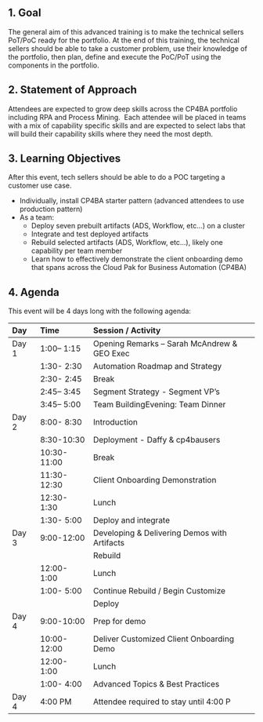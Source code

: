 
## 1. Goal
The general aim of this advanced training is to make the technical sellers PoT/PoC ready for the portfolio. At the end of this training, the technical sellers should be able to take a customer problem, use their knowledge of the portfolio, then plan, define and execute the PoC/PoT using the components in the portfolio.

## 2. Statement of Approach
Attendees are expected to grow deep skills across the CP4BA portfolio including RPA and Process Mining.  Each attendee will be placed in teams with a mix of capability specific skills and are expected to select labs that will build their capability skills where they need the most depth. 

## 3. Learning Objectives
After this event, tech sellers should be able to do a POC targeting a customer use case.   

* Individually, install CP4BA starter pattern (advanced attendees to use production pattern)
* As a team:
    * Deploy seven prebuilt artifacts (ADS, Workflow, etc...) on a cluster
    * Integrate and test deployed artifacts
    * Rebuild selected artifacts (ADS, Workflow, etc...), likely one capability per team member
    * Learn how to effectively demonstrate the client onboarding demo that spans across the Cloud Pak for Business Automation (CP4BA)

## 4. Agenda

This event will be 4 days long with the following agenda:

|Day   | Time        | Session / Activity                                |
| :--- | :---------- | :------------------------------------------------ |
|Day 1 |  1:00– 1:15 | Opening Remarks – Sarah McAndrew & GEO Exec       |
|      |  1:30- 2:30 | Automation Roadmap and Strategy                   |
|      |  2:30- 2:45 | Break                                             |
|      |  2:45– 3:45 | Segment Strategy - Segment VP’s                   |
|      |  3:45– 5:00 | Team BuildingEvening: Team Dinner                 |
|Day 2 |  8:00- 8:30 | Introduction                                      |
|      |  8:30-10:30 | Deployment - Daffy & cp4bausers                   |
|      | 10:30-11:00 | Break                                             |
|      | 11:30-12:30 | Client Onboarding Demonstration                   |
|      | 12:30- 1:30 | Lunch                                             |
|      |  1:30- 5:00 | Deploy and integrate                              |
|Day 3 |  9:00-12:00 | Developing & Delivering Demos with Artifacts      |
|      |             | Rebuild                                           |
|      | 12:00- 1:00 | Lunch                                             |
|      |  1:00- 5:00 | Continue Rebuild / Begin Customize                |
|      |             | Deploy                                            |
|Day 4 |  9:00-10:00 | Prep for demo                                     |
|      | 10:00-12:00 | Deliver Customized Client Onboarding Demo         |
|      | 12:00- 1:00 | Lunch                                             |
|      |  1:00- 4:00 | Advanced Topics & Best Practices                  |
|Day 4 |  4:00 PM    | Attendee required to stay until 4:00 P            |
